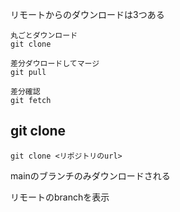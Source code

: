 リモートからのダウンロードは3つある

```
丸ごとダウンロード
git clone

差分ダウロードしてマージ
git pull

差分確認
git fetch
```

## git clone
```
git clone <リポジトリのurl>
```

mainのブランチのみダウンロードされる  

リモートのbranchを表示